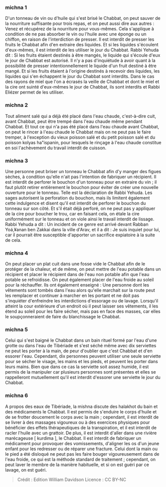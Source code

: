 
### michna 1
D'un tonneau de vin ou d'huile qui s'est brisé le Chabbat, on peut sauver de la nourriture suffisante pour trois repas, et on peut aussi dire aux autres : Venez et récupérez de la nourriture pour vous-mêmes. Cela s'applique à condition de ne pas absorber le vin ou l'huile avec une éponge ou un chiffon, en raison de l'interdiction de presser. Il est interdit de presser les fruits le Chabbat afin d'en extraire des liquides. Et si les liquides s'écoulent d'eux-mêmes, il est interdit de les utiliser le jour du Chabbat. Rabbi Yehuda dit : Si les fruits étaient destinés à être mangés, le liquide qui s'écoule d'eux le jour de Chabbat est autorisé. Il n'y a pas d'inquiétude à avoir quant à la possibilité de presser intentionnellement le liquide d'un fruit destiné à être mangé. Et si les fruits étaient à l'origine destinés à recevoir des liquides, les liquides qui s'en échappent le jour du Chabbat sont interdits. Dans le cas des rayons de miel que l'on a écrasés la veille de Chabbat et dont le miel et la cire ont suinté d'eux-mêmes le jour de Chabbat, ils sont interdits et Rabbi Eliézer permet de les utiliser.

### michna 2
Tout aliment salé qui a déjà été placé dans l'eau chaude, c'est-à-dire cuit, avant Chabbat, peut être trempé dans l'eau chaude même pendant Chabbat. Et tout ce qui n'a pas été placé dans l'eau chaude avant Chabbat, on peut le rincer à l'eau chaude le Chabbat mais on ne peut pas le faire tremper, à l'exception du vieux poisson salé et du petit poisson salé et du poisson kolyas ha"ispanin, pour lesquels le rinçage à l'eau chaude constitue en soi l'achèvement du travail interdit de cuisson.

### michna 3
Une personne peut briser un tonneau le Chabbat afin d'y manger des figues sèches, à condition qu'elle n'ait pas l'intention de fabriquer un récipient. Il est interdit de perforer le bouchon d'un tonneau pour en extraire du vin ; il faut plutôt retirer entièrement le bouchon pour éviter de créer une nouvelle ouverture pour le tonneau. Telle est la déclaration de Rabbi Yehuda. Les sages autorisent la perforation du bouchon, mais ils limitent également cette indulgence et disent qu'il est interdit de perforer le bouchon du tonneau sur son côté. Et s'il était déjà perforé, on ne peut pas y appliquer de la cire pour boucher le trou, car en faisant cela, on étale la cire uniformément sur le tonneau et on viole ainsi le travail interdit de lissage. Rabbi Yehuda a dit : Un incident de ce genre est arrivé devant Rabban Yoá¸¥anan ben Zakkai dans la ville d'Arav, et il a dit : Je suis inquiet pour lui, car il pourrait être susceptible d'apporter un sacrifice expiatoire à la suite de cela.

### michna 4
On peut placer un plat cuit dans une fosse vide le Chabbat afin de le protéger de la chaleur, et de même, on peut mettre de l'eau potable dans un récipient et placer le récipient dans de l'eau non potable afin que l'eau potable se refroidisse. On peut également placer de l'eau froide au soleil pour la réchauffer. Ils ont également enseigné : Une personne dont les vêtements sont tombés dans l'eau alors qu'elle marchait sur la route peut les remplacer et continuer à marcher en les portant et ne doit pas s'inquiéter d'enfreindre les interdictions d'essorage ou de lavage. Lorsqu'il atteint la cour extérieure d'un endroit où il peut laisser ses vêtements, il les étend au soleil pour les faire sécher, mais pas en face des masses, car elles le soupçonneraient de faire du blanchissage le Chabbat.

### michna 5
Celui qui s'est baigné le Chabbat dans un bain rituel formé par l'eau d'une grotte ou dans l'eau de Tibériade et s'est séché même avec dix serviettes ne peut les porter à la main, de peur d'oublier que c'est Chabbat et d'en essorer l'eau. Cependant, dix personnes peuvent utiliser une seule serviette pour se sécher le visage, les mains et les pieds, et peuvent les porter dans leurs mains. Bien que dans ce cas la serviette soit assez humide, il est permis de la manipuler car plusieurs personnes sont présentes et elles se rappelleront mutuellement qu'il est interdit d'essorer une serviette le jour du Chabbat.

### michna 6
A propos des eaux de Tibériade, la mishna discute des halakhot du bain et des médicaments le Chabbat. Il est permis de s'enduire le corps d'huile et de se frotter doucement le corps avec la main ; cependant, il est interdit de se livrer à des massages vigoureux ou à des exercices physiques pour bénéficier des effets thérapeutiques de la transpiration, et il est interdit de racler l'huile avec un grattoir. De plus, il est interdit d'aller dans une rivière marécageuse [ kurdima ], le Chabbat. Il est interdit de fabriquer un médicament pour provoquer des vomissements, d'aligner les os d'un jeune enfant pour les redresser ou de réparer une fracture. Celui dont la main ou le pied a été disloqué ne peut pas les faire bouger vigoureusement dans de l'eau froide, ce qui est la méthode standard de traitement ; cependant, on peut laver le membre de la manière habituelle, et si on est guéri par ce lavage, on est guéri.

>Crédit : Edition William Davidson
>Licence : CC BY-NC